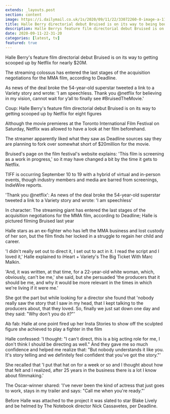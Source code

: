 ```yaml
---
extends: _layouts.post
section: content
image: https://i.dailymail.co.uk/1s/2020/09/11/22/33072260-0-image-a-110_1599858344461.jpg 
title: Halle Berry directorial debut Bruised is on its way to being bought by Netflix for close to $20MIL 
description: Halle Berrys feature film directorial debut Bruised is on its way to getting scooped up by Netflix for eight figures. The streaming colossus has entered the last stages of the acquisition negotiation. 
date: 2020-09-11-22-31-20 
categories: [latest, tv] 
featured: true 
--- 
```

Halle Berry's feature film directorial debut Bruised is on its way to getting scooped up by Netflix for nearly $20M.

The streaming colossus has entered the last stages of the acquisition negotiations for the MMA film, according to Deadline.

As news of the deal broke the 54-year-old superstar tweeted a link to a Variety story and wrote: 'I am speechless. Thank you @netflix for believing in my vision, cannot wait for y’all to finally see #BruisedTheMovie.' 

Coup: Halle Berry's feature film directorial debut Bruised is on its way to getting scooped up by Netflix for eight figures

Although the movie premieres at the Toronto International Film Festival on Saturday, Netflix was allowed to have a look at her film beforehand.

The streamer apparently liked what they saw as Deadline sources say they are planning to fork over somewhat short of $20million for the movie. 

Bruised's page on the film festival's website explains: 'This film is screening as a work in progress,' so it may have changed a bit by the time it gets to Netflix. 

TIFF is occurring September 10 to 19 with a hybrid of virtual and in-person events, though industry members and media are barred from screenings, IndieWire reports. 

'Thank you @netflix': As news of the deal broke the 54-year-old superstar tweeted a link to a Variety story and wrote: 'I am speechless'

In character: The streaming giant has entered the last stages of the acquisition negotiations for the MMA film, according to Deadline; Halle is pictured filming Bruised last year

Halle stars as an ex-fighter who has left the MMA business and lost custody of her son, but the film finds her locked in a struggle to regain her child and career.

'I didn't really set out to direct it, I set out to act in it. I read the script and I loved it,' Halle explained to iHeart + Variety's The Big Ticket With Marc Malkin.

'And, it was written, at that time, for a 22-year-old white woman, which, obviously, can't be me,' she said, but she persuaded 'the producers that it should be me, and why it would be more relevant in the times in which we're living if it were me.'

She got the part but while looking for a director she found that 'nobody really saw the story that I saw in my head, that I kept talking to the producers about, that they loved. So, finally we just sat down one day and they said: "Why don't you do it?"' 

Ab fab: Halle at one point fired up her Insta Stories to show off the sculpted figure she achieved to play a fighter in the film

Halle confessed: 'I thought: "I can't direct, this is a big acting role for me, I don't think I should be directing as well." And they gave me so much confidence and helped me realize that: "But nobody understands it like you. It's story telling and we definitely feel confident that you've got the story."'

She recalled that 'I put that hat on for a week or so and I thought about how that felt and I realized, after 25 years in the business there is a lot I know about filmmaking.' 

The Oscar-winner shared: 'I’ve never been the kind of actress that just goes to work, stays in my trailer and says: "Call me when you're ready."'

Before Halle was attached to the project it was slated to star Blake Lively and be helmed by The Notebook director Nick Cassavetes, per Deadline.

